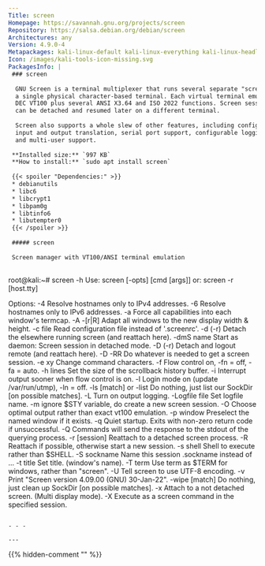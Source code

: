 ```yaml
---
Title: screen
Homepage: https://savannah.gnu.org/projects/screen
Repository: https://salsa.debian.org/debian/screen
Architectures: any
Version: 4.9.0-4
Metapackages: kali-linux-default kali-linux-everything kali-linux-headless kali-linux-large kali-tools-802-11 kali-tools-sniffing-spoofing kali-tools-wireless 
Icon: /images/kali-tools-icon-missing.svg
PackagesInfo: |
 ### screen
 
  GNU Screen is a terminal multiplexer that runs several separate "screens" on
  a single physical character-based terminal. Each virtual terminal emulates a
  DEC VT100 plus several ANSI X3.64 and ISO 2022 functions. Screen sessions
  can be detached and resumed later on a different terminal.
   
  Screen also supports a whole slew of other features, including configurable
  input and output translation, serial port support, configurable logging,
  and multi-user support.
 
 **Installed size:** `997 KB`  
 **How to install:** `sudo apt install screen`  
 
 {{< spoiler "Dependencies:" >}}
 * debianutils 
 * libc6 
 * libcrypt1 
 * libpam0g 
 * libtinfo6 
 * libutempter0 
 {{< /spoiler >}}
 
 ##### screen
 
 Screen manager with VT100/ANSI terminal emulation
 
 ```
 root@kali:~# screen -h
 Use: screen [-opts] [cmd [args]]
  or: screen -r [host.tty]
 
 Options:
 -4            Resolve hostnames only to IPv4 addresses.
 -6            Resolve hostnames only to IPv6 addresses.
 -a            Force all capabilities into each window's termcap.
 -A -[r|R]     Adapt all windows to the new display width & height.
 -c file       Read configuration file instead of '.screenrc'.
 -d (-r)       Detach the elsewhere running screen (and reattach here).
 -dmS name     Start as daemon: Screen session in detached mode.
 -D (-r)       Detach and logout remote (and reattach here).
 -D -RR        Do whatever is needed to get a screen session.
 -e xy         Change command characters.
 -f            Flow control on, -fn = off, -fa = auto.
 -h lines      Set the size of the scrollback history buffer.
 -i            Interrupt output sooner when flow control is on.
 -l            Login mode on (update /var/run/utmp), -ln = off.
 -ls [match]   or
 -list         Do nothing, just list our SockDir [on possible matches].
 -L            Turn on output logging.
 -Logfile file Set logfile name.
 -m            ignore $STY variable, do create a new screen session.
 -O            Choose optimal output rather than exact vt100 emulation.
 -p window     Preselect the named window if it exists.
 -q            Quiet startup. Exits with non-zero return code if unsuccessful.
 -Q            Commands will send the response to the stdout of the querying process.
 -r [session]  Reattach to a detached screen process.
 -R            Reattach if possible, otherwise start a new session.
 -s shell      Shell to execute rather than $SHELL.
 -S sockname   Name this session <pid>.sockname instead of <pid>.<tty>.<host>.
 -t title      Set title. (window's name).
 -T term       Use term as $TERM for windows, rather than "screen".
 -U            Tell screen to use UTF-8 encoding.
 -v            Print "Screen version 4.09.00 (GNU) 30-Jan-22".
 -wipe [match] Do nothing, just clean up SockDir [on possible matches].
 -x            Attach to a not detached screen. (Multi display mode).
 -X            Execute <cmd> as a screen command in the specified session.
 ```
 
 - - -
 
---
```

{{% hidden-comment "<!--Do not edit anything above this line-->" %}}

